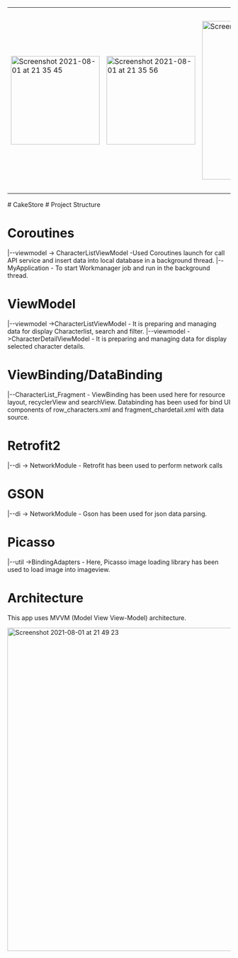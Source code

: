 

<table>
  <tr>
<td> <img width="200" alt="Screenshot 2021-08-01 at 21 35 45" src="https://user-images.githubusercontent.com/26028054/127784921-f8603da2-a1b6-48d7-a028-0e848db67982.png">
    </td>
   <td> <img width="200" alt="Screenshot 2021-08-01 at 21 35 56" src="https://user-images.githubusercontent.com/26028054/127784905-e27ac86b-bfec-49ca-8e61-869b0d509625.png">
   </td>
    <td> <img width="358" alt="Screenshot 2021-08-01 at 22 11 51" src="https://user-images.githubusercontent.com/26028054/127785469-ce306d3b-aa41-45a6-967f-8b67601f3086.png">
    </td>
    <td> <img width="413" alt="Screenshot 2021-08-01 at 22 11 11" src="https://user-images.githubusercontent.com/26028054/127785460-c2b14820-7fc8-4317-897f-5cc99a4588c9.png">
    </td>
    </tr>
 </table>
# CakeStore
# Project Structure

# Coroutines

|--viewmodel -> CharacterListViewModel -Used Coroutines launch for call API service and insert data into local database in a background thread.
|--MyApplication - To start Workmanager job and run in the background thread.

# ViewModel

|--viewmodel ->CharacterListViewModel - It is preparing and managing data for display Characterlist, search and filter.
|--viewmodel ->CharacterDetailViewModel - It is preparing and managing data for display selected character details.

# ViewBinding/DataBinding

|--CharacterList_Fragment - ViewBinding has been used here for resource layout, recyclerView and searchView.
Databinding has been used for bind UI components of row_characters.xml and fragment_chardetail.xml with data source.

# Retrofit2

|--di -> NetworkModule - Retrofit has been used to perform network calls
# GSON

|--di -> NetworkModule - Gson has been used for json data parsing.

# Picasso

|--util ->BindingAdapters - Here, Picasso image loading library has been used to load image into imageview.

# Architecture

This app uses MVVM (Model View View-Model) architecture.

<img width="730" alt="Screenshot 2021-08-01 at 21 49 23" src="https://user-images.githubusercontent.com/26028054/127784943-07325af2-e5ff-4637-b093-7bf4781f7a30.png">

